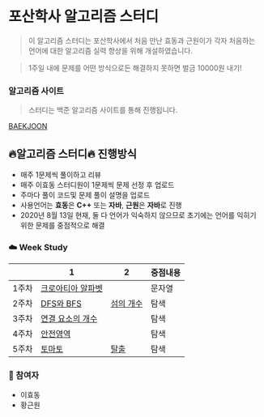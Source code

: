 # 포산학사 알고리즘 스터디

> 이 알고리즘 스터디는 포산학사에서 처음 만난 효동과 근원이가 각자 처음하는 언어에 대한  알고리즘 실력 향상을 위해 개설하였습니다.

> 1주일 내에 문제를 어떤 방식으로든 해결하지 못하면 벌금 10000원 내기!

### 알고리즘 사이트

> 스터디는 백준 알고리즘 사이트를 통해 진행됩니다.

[BAEKJOON](https://www.acmicpc.net/)

## :fire:알고리즘 스터디:fire: 진행방식

- 매주 1문제씩 풀이하고 리뷰
- 매주 이효동 스터디원이 1문제씩 문제 선정 후 업로드
- 주마다 풀이 코드및 문제 풀이 설명을 업로드
- 사용언어는 **효동**은 **C++** 또는 **자바**, **근원**은 **자바**로 진행
- 2020년 8월 13일 현재, 둘 다 언어가 익숙하지 않으므로 초기에는 언어를 익히기 위한 문제를 중점적으로 해결

### :cloud: Week Study

|        | 1                                                            | 2                                                            | 중점내용                                                      |
| :----: | ------------------------------------------------------------ | ------------------------------------------------------------ | ------------------------------------------------------------ |
| 1주차  | [크로아티아 알파벳](https://www.acmicpc.net/problem/2941) | | 문자열 | |
| 2주차  | [DFS와 BFS](https://www.acmicpc.net/problem/1260) | [섬의 개수](https://www.acmicpc.net/problem/4963) | 탐색 | |
| 3주차  | [연결 요소의 개수](https://www.acmicpc.net/problem/11724) | | 탐색 | |
| 4주차  | [안전영역](https://www.acmicpc.net/problem/2468) | | 탐색 | |
| 5주차  | [토마토](https://www.acmicpc.net/problem/7576) | [탈출](https://www.acmicpc.net/problem/3055) | 탐색 | |
### :rainbow: 참여자

- 이효동
- 황근원





